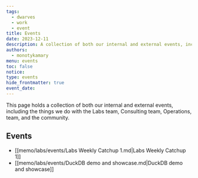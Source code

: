 ```yaml
---
tags:
  - dwarves
  - work
  - event
title: Events
date: 2023-12-11
description: A collection of both our internal and external events, including the things we do with the Labs team, Consulting team, Operations, team, and the community.
authors:
  - monotykamary
menu: events
toc: false
notice: 
type: events
hide_frontmatter: true
event_date:
---
```

This page holds a collection of both our internal and external events, including the things we do with the Labs team, Consulting team, Operations, team, and the community.

## Events

- [[memo/labs/events/Labs Weekly Catchup 1.md|Labs Weekly Catchup 1]]
- [[memo/labs/events/DuckDB demo and showcase.md|DuckDB demo and showcase]]

